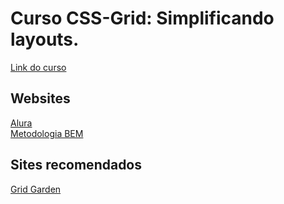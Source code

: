 # Curso CSS-Grid: Simplificando layouts.

[Link do curso](https://cursos.alura.com.br/course/css-grid-layout)

## Websites
[Alura](https://www.alura.com.br/)<br />
[Metodologia BEM](https://www.alura.com.br/artigos/criando-componentes-css-com-padrao-bem)

## Sites recomendados
[Grid Garden](https://cssgridgarden.com/)
